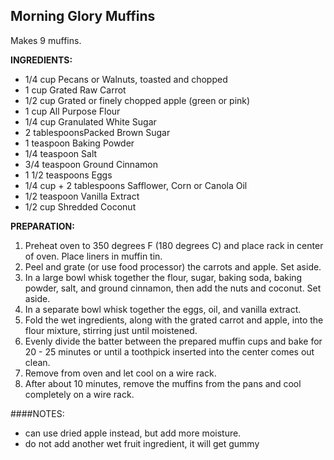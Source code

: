 ## Morning Glory Muffins
Makes 9 muffins.

**INGREDIENTS:** 

* 1/4 cup Pecans or Walnuts, toasted and chopped
* 1 cup Grated Raw Carrot
* 1/2 cup Grated or finely chopped apple (green or pink)
* 1 cup All Purpose Flour
* 1/4 cup  Granulated White Sugar
* 2 tablespoonsPacked Brown Sugar
* 1 teaspoon Baking Powder
* 1/4 teaspoon Salt
* 3/4 teaspoon Ground Cinnamon
* 1 1/2 teaspoons Eggs
* 1/4 cup + 2 tablespoons Safflower, Corn or Canola Oil
* 1/2 teaspoon Vanilla Extract
* 1/2 cup Shredded Coconut 

**PREPARATION:**

1. Preheat oven to 350 degrees F (180 degrees C) and place rack in center of oven. Place liners in muffin tin. 
2. Peel and grate (or use food processor) the carrots and apple. Set aside. 
3. In a large bowl whisk together the flour, sugar, baking soda, baking powder, salt, and ground cinnamon, then add the nuts and coconut. Set aside. 
4. In a separate bowl whisk together the eggs, oil, and vanilla extract. 
5. Fold the wet ingredients, along with the grated carrot and apple, into the flour mixture, stirring just until moistened. 
6. Evenly divide the batter between the prepared muffin cups and bake for 20 - 25 minutes or until a toothpick inserted into the center comes out clean.   
7. Remove from oven and let cool on a wire rack. 
8. After about 10 minutes, remove the muffins from the pans and cool completely on a wire rack. 

####NOTES:
* can use dried apple instead, but add more moisture.
* do not add another wet fruit ingredient, it will get gummy
